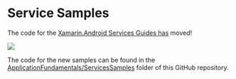 Service Samples
===============

The code for the [Xamarin.Android Services Guides has](https://developer.xamarin.com/guides/android/application_fundamentals/services/) moved!

![](https://github.com/xamarin/test-cloud-samples/blob/master/images/moved.jpg)


The code for the new samples can be found in the [ApplicationFundamentals/ServicesSamples](https://github.com/xamarin/monodroid-samples/tree/master/ApplicationFundamentals/ServiceSamples) folder of this GitHub repository.